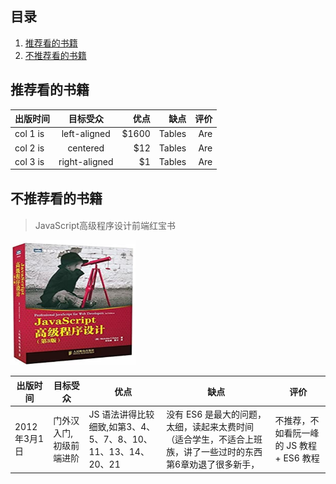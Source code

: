 ## 目录
1. [推荐看的书籍](#推荐看的书籍)
2. [不推荐看的书籍](#不推荐看的书籍)


## 推荐看的书籍

| 出版时间   | 目标受众      |  优点 | 缺点   |     评价       |  
|----------|:-------------:|------:| ------:  | ------:    
| col 1 is |  left-aligned | $1600 | Tables   |      Are      |  
| col 2 is |    centered   |   $12 | Tables   |      Are      |  
| col 3 is | right-aligned |    $1 | Tables   |      Are      |  
    


## 不推荐看的书籍

#### 
> JavaScript高级程序设计前端红宝书  
<img src="../assets/ReadingResources/JavaScript高级程序设计.png" width="200" height="200">



| 出版时间 |   目标受众    |  优点 | 缺点   |     评价       |  
|----------|-------------|------| ------ | ------    
| 2012年3月1日 |  门外汉入门,初级前端进阶 | JS 语法讲得比较细致,如第3、4、5、7、8、10、11、13、14、20、21 | 没有 ES6 是最大的问题，太细，读起来太费时间（适合学生，不适合上班族，讲了一些过时的东西第6章劝退了很多新手，   |     不推荐，不如看阮一峰的 JS 教程+ ES6 教程      |  


